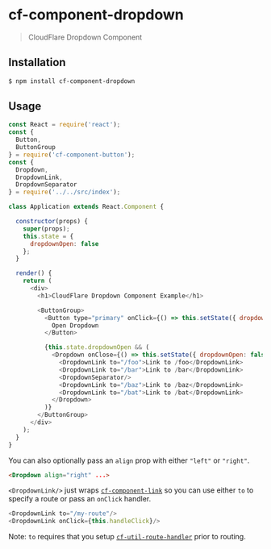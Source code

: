 # cf-component-dropdown

> CloudFlare Dropdown Component

## Installation

```sh
$ npm install cf-component-dropdown
```

## Usage

```js
const React = require('react');
const {
  Button,
  ButtonGroup
} = require('cf-component-button');
const {
  Dropdown,
  DropdownLink,
  DropdownSeparator
} = require('../../src/index');

class Application extends React.Component {

  constructor(props) {
    super(props);
    this.state = {
      dropdownOpen: false
    };
  }

  render() {
    return (
      <div>
        <h1>CloudFlare Dropdown Component Example</h1>

        <ButtonGroup>
          <Button type="primary" onClick={() => this.setState({ dropdownOpen: true })}>
            Open Dropdown
          </Button>

          {this.state.dropdownOpen && (
            <Dropdown onClose={() => this.setState({ dropdownOpen: false })}>
              <DropdownLink to="/foo">Link to /foo</DropdownLink>
              <DropdownLink to="/bar">Link to /bar</DropdownLink>
              <DropdownSeparator/>
              <DropdownLink to="/baz">Link to /baz</DropdownLink>
              <DropdownLink to="/bat">Link to /bat</DropdownLink>
            </Dropdown>
          )}
        </ButtonGroup>
      </div>
    );
  }
}
```

You can also optionally pass an `align` prop with either `"left"` or `"right"`.

```html
<Dropdown align="right" ...>
```

`<DropdownLink/>` just wraps
[`cf-component-link`](https://www.npmjs.com/package/cf-component-link) so
you can use either `to` to specify a route or pass an `onClick` handler.

```js
<DropdownLink to="/my-route"/>
<DropdownLink onClick={this.handleClick}/>
```

Note: `to` requires that you setup
[`cf-util-route-handler`](https://www.npmjs.com/package/cf-util-route-handler)
prior to routing.
